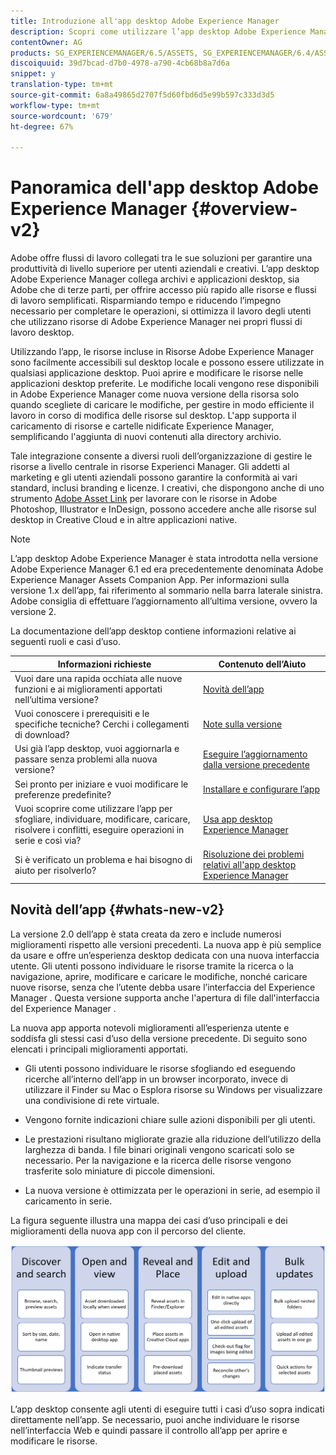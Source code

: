 ```yaml
---
title: Introduzione all'app desktop Adobe Experience Manager
description: Scopri come utilizzare l’app desktop Adobe Experience Manager per ottimizzare i flussi di lavoro di gestione delle risorse per gli utenti creativi quando si utilizzano le risorse Adobe Experience Manager direttamente dal desktop.
contentOwner: AG
products: SG_EXPERIENCEMANAGER/6.5/ASSETS, SG_EXPERIENCEMANAGER/6.4/ASSETS, SG_EXPERIENCEMANAGER/6.3/ASSETS
discoiquuid: 39d7bcad-d7b0-4978-a790-4cb68b8a7d6a
snippet: y
translation-type: tm+mt
source-git-commit: 6a8a49865d2707f5d60fbd6d5e99b597c333d3d5
workflow-type: tm+mt
source-wordcount: '679'
ht-degree: 67%

---
```



# Panoramica dell&#39;app desktop Adobe Experience Manager {#overview-v2}

Adobe offre flussi di lavoro collegati tra le sue soluzioni per garantire una produttività di livello superiore per utenti aziendali e creativi. L’app desktop Adobe Experience Manager collega archivi e applicazioni desktop, sia Adobe che di terze parti, per offrire accesso più rapido alle risorse e flussi di lavoro semplificati. Risparmiando tempo e riducendo l’impegno necessario per completare le operazioni, si ottimizza il lavoro degli utenti che utilizzano risorse di Adobe Experience Manager nei propri flussi di lavoro desktop.

Utilizzando l’app, le risorse incluse in Risorse Adobe Experience Manager sono facilmente accessibili sul desktop locale e possono essere utilizzate in qualsiasi applicazione desktop. Puoi aprire e modificare le risorse nelle applicazioni desktop preferite. Le modifiche locali vengono rese disponibili in Adobe Experience Manager come nuova versione della risorsa solo quando scegliete di caricare le modifiche, per gestire in modo efficiente il lavoro in corso di modifica delle risorse sul desktop. L&#39;app supporta il caricamento di risorse e cartelle nidificate  Experience Manager, semplificando l&#39;aggiunta di nuovi contenuti alla directory archivio.

Tale integrazione consente a diversi ruoli dell’organizzazione di gestire le risorse a livello centrale in  risorse Experienci Manager. Gli addetti al marketing e gli utenti aziendali possono garantire la conformità ai vari standard, inclusi branding e licenze. I creativi, che dispongono anche di uno strumento [Adobe Asset Link](https://www.adobe.com/it/marketing/experience-manager-assets/adobe-asset-link.html) per lavorare con le risorse in Adobe Photoshop, Illustrator e InDesign, possono accedere anche alle risorse sul desktop in Creative Cloud e in altre applicazioni native.

>[!NOTE]
>
>L’app desktop Adobe Experience Manager è stata introdotta nella versione Adobe Experience Manager 6.1 ed era precedentemente denominata Adobe Experience Manager Assets Companion App. Per informazioni sulla versione 1.x dell’app, fai riferimento al sommario nella barra laterale sinistra. Adobe consiglia di effettuare l’aggiornamento all’ultima versione, ovvero la versione 2.

La documentazione dell’app desktop contiene informazioni relative ai seguenti ruoli e casi d’uso.

| Informazioni richieste | Contenuto dell’Aiuto |
|--- |--- |
| Vuoi dare una rapida occhiata alle nuove funzioni e ai miglioramenti apportati nell’ultima versione? | [Novità dell’app](#whats-new-v2) |
| Vuoi conoscere i prerequisiti e le specifiche tecniche? Cerchi i collegamenti di download? | [Note sulla versione](release-notes.md) |
| Usi già l’app desktop, vuoi aggiornarla e passare senza problemi alla nuova versione? | [Eseguire l’aggiornamento dalla versione precedente](install-upgrade.md#upgrade-from-previous-version) |
| Sei pronto per iniziare e vuoi modificare le preferenze predefinite? | [Installare e configurare l’app](install-upgrade.md) |
| Vuoi scoprire come utilizzare l’app per sfogliare, individuare, modificare, caricare, risolvere i conflitti, eseguire operazioni in serie e così via? | [Usa app desktop  Experience Manager](using.md) |
| Si è verificato un problema e hai bisogno di aiuto per risolverlo? | [Risoluzione dei problemi relativi all&#39;app desktop  Experience Manager](troubleshoot.md) |

## Novità dell’app {#whats-new-v2}

La versione 2.0 dell’app è stata creata da zero e include numerosi miglioramenti rispetto alle versioni precedenti. La nuova app è più semplice da usare e offre un’esperienza desktop dedicata con una nuova interfaccia utente. Gli utenti possono individuare le risorse tramite la ricerca o la navigazione, aprire, modificare e caricare le modifiche, nonché caricare nuove risorse, senza che l’utente debba usare l’interfaccia del Experience Manager . Questa versione supporta anche l&#39;apertura di file dall&#39;interfaccia del Experience Manager .

La nuova app apporta notevoli miglioramenti all’esperienza utente e soddisfa gli stessi casi d’uso della versione precedente. Di seguito sono elencati i principali miglioramenti apportati.

* Gli utenti possono individuare le risorse sfogliando ed eseguendo ricerche all’interno dell’app in un browser incorporato, invece di utilizzare il Finder su Mac o Esplora risorse su Windows per visualizzare una condivisione di rete virtuale.

* Vengono fornite indicazioni chiare sulle azioni disponibili per gli utenti.

* Le prestazioni risultano migliorate grazie alla riduzione dell’utilizzo della larghezza di banda. I file binari originali vengono scaricati solo se necessario. Per la navigazione e la ricerca delle risorse vengono trasferite solo miniature di piccole dimensioni.

* La nuova versione è ottimizzata per le operazioni in serie, ad esempio il caricamento in serie.

La figura seguente illustra una mappa dei casi d’uso principali e dei miglioramenti della nuova app con il percorso del cliente.

![Novità nell&#39;app desktop  Experience Manager](assets/aem_desktop_app_usecases_v2.png)

L’app desktop consente agli utenti di eseguire tutti i casi d’uso sopra indicati direttamente nell’app. Se necessario, puoi anche individuare le risorse nell’interfaccia Web e quindi passare il controllo all’app per aprire e modificare le risorse.
